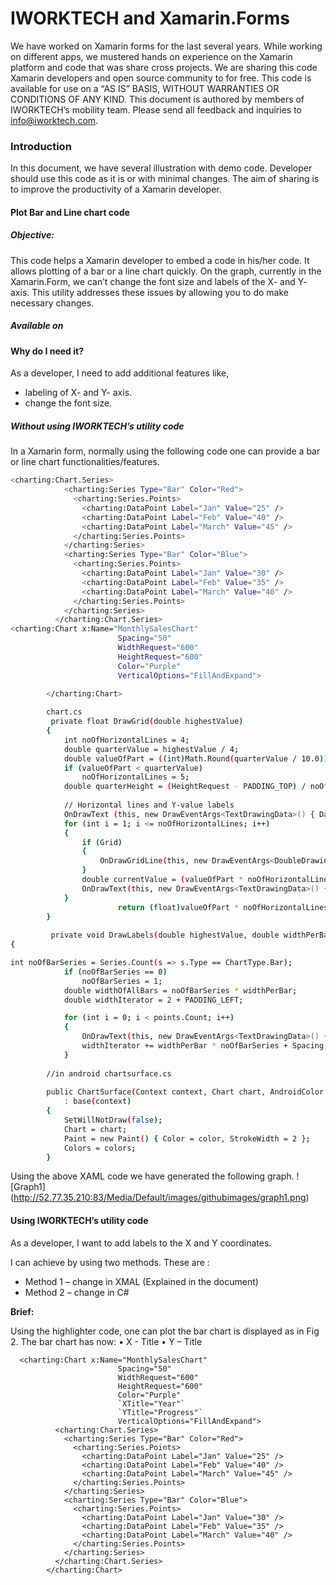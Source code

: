 # IWORKTECH and Xamarin.Forms 
We have worked on Xamarin forms for the last several years. While working on different apps, we mustered hands on experience on the Xamarin platform and code that was share cross projects. We are sharing this code Xamarin developers and open source community to for free. 
This code is available for use on a “AS IS” BASIS, WITHOUT WARRANTIES OR CONDITIONS OF ANY KIND. 
This document is authored by members of IWORKTECH’s mobility team.  Please send all feedback and inquiries to info@iworktech.com. 
 
### Introduction

In this document, we have several illustration with demo code. Developer should use this code as it is or with minimal changes. The aim of sharing is to improve the productivity of a Xamarin developer. 

#### Plot Bar and Line chart code

##### Objective: 
This code helps a Xamarin developer to embed a code in his/her code.  It allows plotting of a bar or a line chart quickly. On the graph, currently in the Xamarin.Form, we can’t change the font size and labels of the X- and Y- axis. This utility addresses these issues by allowing you to do make necessary changes.  

##### Available on 

#### Why do I need it? 
As a developer, I need to add additional features like, 
- labeling of X- and Y- axis. 
- change the font size. 

##### Without using IWORKTECH’s utility code

In a Xamarin form, normally using the following code one can provide a bar or line chart functionalities/features. 
```sh
<charting:Chart.Series>
            <charting:Series Type="Bar" Color="Red">
              <charting:Series.Points>
                <charting:DataPoint Label="Jan" Value="25" />
                <charting:DataPoint Label="Feb" Value="40" />
                <charting:DataPoint Label="March" Value="45" />
              </charting:Series.Points>
            </charting:Series>
            <charting:Series Type="Bar" Color="Blue">
              <charting:Series.Points>
                <charting:DataPoint Label="Jan" Value="30" />
                <charting:DataPoint Label="Feb" Value="35" />
                <charting:DataPoint Label="March" Value="40" />
              </charting:Series.Points>
            </charting:Series>
          </charting:Chart.Series>
<charting:Chart x:Name="MonthlySalesChart" 
                        Spacing="50"
                        WidthRequest="600"
                        HeightRequest="600"
                        Color="Purple"
                        VerticalOptions="FillAndExpand">

        </charting:Chart>
        
        chart.cs
         private float DrawGrid(double highestValue)
        {
            int noOfHorizontalLines = 4;
            double quarterValue = highestValue / 4;
            double valueOfPart = ((int)Math.Round(quarterValue / 10.0)) *10;
            if (valueOfPart < quarterValue)
                noOfHorizontalLines = 5;
            double quarterHeight = (HeightRequest - PADDING_TOP) / noOfHorizontalLines;
            
            // Horizontal lines and Y-value labels
            OnDrawText (this, new DrawEventArgs<TextDrawingData>() { Data = new TextDrawingData((valueOfPart * noOfHorizontalLines).ToString(), 10, PADDING_TOP + 5) });
            for (int i = 1; i <= noOfHorizontalLines; i++)
            {
                if (Grid)
                {
                    OnDrawGridLine(this, new DrawEventArgs<DoubleDrawingData>() { Data = new DoubleDrawingData(PADDING_LEFT, PADDING_TOP + (quarterHeight * i), WidthRequest, PADDING_TOP + (quarterHeight * i), 0) });
                }
                double currentValue = (valueOfPart * noOfHorizontalLines) - (valueOfPart * i);
                OnDrawText(this, new DrawEventArgs<TextDrawingData>() { Data = new TextDrawingData(currentValue.ToString(), 10, PADDING_TOP + (quarterHeight * i) + 5) });
            }
                        return (float)valueOfPart * noOfHorizontalLines;
        }
        
         private void DrawLabels(double highestValue, double widthPerBar, DataPointCollection points)
{

int noOfBarSeries = Series.Count(s => s.Type == ChartType.Bar);
            if (noOfBarSeries == 0)
                noOfBarSeries = 1;
            double widthOfAllBars = noOfBarSeries * widthPerBar;
            double widthIterator = 2 + PADDING_LEFT;

            for (int i = 0; i < points.Count; i++)
            {
                OnDrawText(this, new DrawEventArgs<TextDrawingData>() { Data = new TextDrawingData(points[i].Label, (widthIterator + widthOfAllBars / 2) - (points[i].Label.Length * 4), HeightRequest + 25) });
                widthIterator += widthPerBar * noOfBarSeries + Spacing;
            }
                 
        //in android chartsurface.cs
        
        public ChartSurface(Context context, Chart chart, AndroidColor color, AndroidColor[] colors)
            : base(context)
        {
            SetWillNotDraw(false);
            Chart = chart;
            Paint = new Paint() { Color = color, StrokeWidth = 2 };
            Colors = colors;
        }
 ```
Using the above XAML code we have generated the following graph.
![Graph1] (http://52.77.35.210:83/Media/Default/images/githubimages/graph1.png)

#### Using IWORKTECH’s utility code
As a developer, I want to add labels to the X and Y coordinates. 

I can achieve by using two methods. These are :
- Method 1 – change in XMAL (Explained in the document) 
- Method 2 – change in C#

**Brief:**

Using the highlighter code, one can plot the bar chart is displayed as in Fig 2. The bar chart has now:
•	X - Title
•	Y – Title

```
  <charting:Chart x:Name="MonthlySalesChart" 
                        Spacing="50"
                        WidthRequest="600"
                        HeightRequest="600"
                        Color="Purple"
                        `XTitle="Year"`
                        `YTitle="Progress"`
                        VerticalOptions="FillAndExpand">
          <charting:Chart.Series>
            <charting:Series Type="Bar" Color="Red">
              <charting:Series.Points>
                <charting:DataPoint Label="Jan" Value="25" />
                <charting:DataPoint Label="Feb" Value="40" />
                <charting:DataPoint Label="March" Value="45" />
              </charting:Series.Points>
            </charting:Series>
            <charting:Series Type="Bar" Color="Blue">
              <charting:Series.Points>
                <charting:DataPoint Label="Jan" Value="30" />
                <charting:DataPoint Label="Feb" Value="35" />
                <charting:DataPoint Label="March" Value="40" />
              </charting:Series.Points>
            </charting:Series>
          </charting:Chart.Series>
        </charting:Chart>
```



